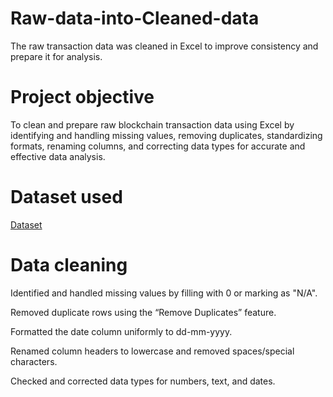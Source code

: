 # Raw-data-into-Cleaned-data
The raw transaction data was cleaned in Excel to improve consistency and prepare it for analysis.
# Project objective
To clean and prepare raw blockchain transaction data using Excel by identifying and handling missing values, removing duplicates, standardizing formats, renaming columns, and correcting data types for accurate and effective data analysis.
# Dataset used
<a href="https://github.com/chinababu-n/Raw-data-into-Cleaned-data/blob/main/Data%20Cleaning.xlsx">Dataset</a>
# Data cleaning
Identified and handled missing values by filling with 0 or marking as "N/A".

Removed duplicate rows using the “Remove Duplicates” feature.

Formatted the date column uniformly to dd-mm-yyyy.

Renamed column headers to lowercase and removed spaces/special characters.

Checked and corrected data types for numbers, text, and dates.

